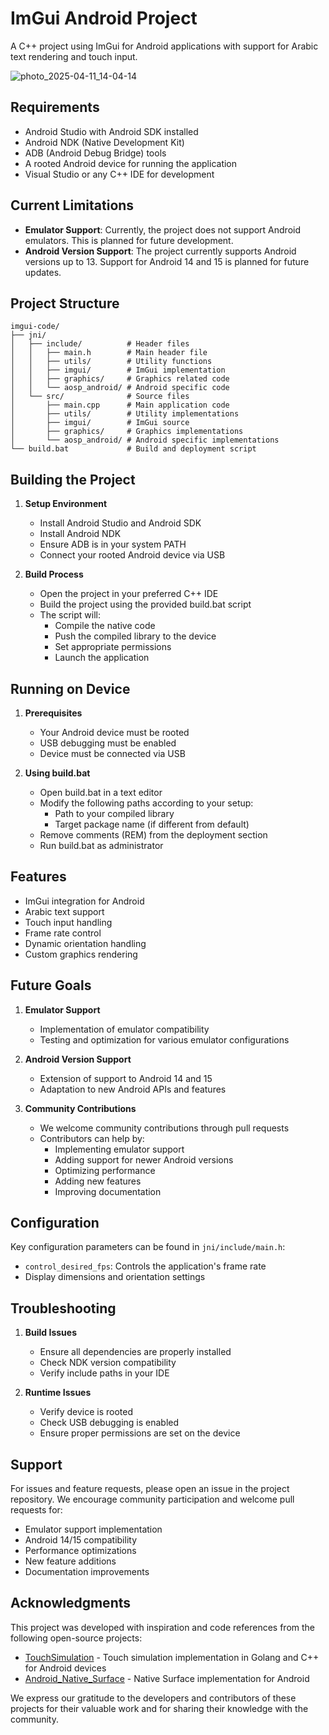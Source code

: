 # ImGui Android Project

A C++ project using ImGui for Android applications with support for Arabic text rendering and touch input.

![photo_2025-04-11_14-04-14](https://github.com/user-attachments/assets/ce079abe-99ef-49a7-bcad-473e08e7551e)

## Requirements

- Android Studio with Android SDK installed
- Android NDK (Native Development Kit)
- ADB (Android Debug Bridge) tools
- A rooted Android device for running the application
- Visual Studio or any C++ IDE for development

## Current Limitations

- **Emulator Support**: Currently, the project does not support Android emulators. This is planned for future development.
- **Android Version Support**: The project currently supports Android versions up to 13. Support for Android 14 and 15 is planned for future updates.

## Project Structure

```
imgui-code/
├── jni/
│   ├── include/          # Header files
│   │   ├── main.h        # Main header file
│   │   ├── utils/        # Utility functions
│   │   ├── imgui/        # ImGui implementation
│   │   ├── graphics/     # Graphics related code
│   │   └── aosp_android/ # Android specific code
│   └── src/              # Source files
│       ├── main.cpp      # Main application code
│       ├── utils/        # Utility implementations
│       ├── imgui/        # ImGui source
│       ├── graphics/     # Graphics implementations
│       └── aosp_android/ # Android specific implementations
└── build.bat             # Build and deployment script
```

## Building the Project

1. **Setup Environment**
   - Install Android Studio and Android SDK
   - Install Android NDK
   - Ensure ADB is in your system PATH
   - Connect your rooted Android device via USB

2. **Build Process**
   - Open the project in your preferred C++ IDE
   - Build the project using the provided build.bat script
   - The script will:
     - Compile the native code
     - Push the compiled library to the device
     - Set appropriate permissions
     - Launch the application

## Running on Device

1. **Prerequisites**
   - Your Android device must be rooted
   - USB debugging must be enabled
   - Device must be connected via USB

2. **Using build.bat**
   - Open build.bat in a text editor
   - Modify the following paths according to your setup:
     - Path to your compiled library
     - Target package name (if different from default)
   - Remove comments (REM) from the deployment section
   - Run build.bat as administrator

## Features

- ImGui integration for Android
- Arabic text support
- Touch input handling
- Frame rate control
- Dynamic orientation handling
- Custom graphics rendering

## Future Goals

1. **Emulator Support**
   - Implementation of emulator compatibility
   - Testing and optimization for various emulator configurations

2. **Android Version Support**
   - Extension of support to Android 14 and 15
   - Adaptation to new Android APIs and features

3. **Community Contributions**
   - We welcome community contributions through pull requests
   - Contributors can help by:
     - Implementing emulator support
     - Adding support for newer Android versions
     - Optimizing performance
     - Adding new features
     - Improving documentation

## Configuration

Key configuration parameters can be found in `jni/include/main.h`:
- `control_desired_fps`: Controls the application's frame rate
- Display dimensions and orientation settings

## Troubleshooting

1. **Build Issues**
   - Ensure all dependencies are properly installed
   - Check NDK version compatibility
   - Verify include paths in your IDE

2. **Runtime Issues**
   - Verify device is rooted
   - Check USB debugging is enabled
   - Ensure proper permissions are set on the device

## Support

For issues and feature requests, please open an issue in the project repository. We encourage community participation and welcome pull requests for:
- Emulator support implementation
- Android 14/15 compatibility
- Performance optimizations
- New feature additions
- Documentation improvements

## Acknowledgments

This project was developed with inspiration and code references from the following open-source projects:

- [TouchSimulation](https://github.com/kp7742/TouchSimulation) - Touch simulation implementation in Golang and C++ for Android devices
- [Android_Native_Surface](https://github.com/SsageParuders/Android_Native_Surface) - Native Surface implementation for Android

We express our gratitude to the developers and contributors of these projects for their valuable work and for sharing their knowledge with the community.
